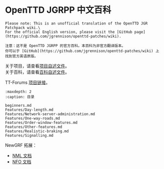 # OpenTTD JGRPP 中文百科

```{important}
Please note: This is an unofficial translation of the OpenTTD JGR Patchpack wiki.\
For the official English version, please visit the [GitHub page](https://github.com/jgrennison/openttd-patches/wiki).

注意：这不是 OpenTTD JGRPP 的官方百科。本百科为非官方翻译版本。
你可以于 [GitHub](https://github.com/jgrennison/openttd-patches/wiki) 上找到官方英语原版。
```


关于项目，请查看[项目自述文件](https://github.com/JGRennison/OpenTTD-patches/blob/jgrpp/README.md)。\
关于百科，请查看[百科自述文件](./readme.md)。

TT-Forums [项目链接](https://www.tt-forums.net/viewtopic.php?f=33&t=73469)。

```{toctree}
:maxdepth: 2
:caption: 目录

beginners.md
Features/Day-length.md
Features/Network-server-administration.md
Features/One-way-roads.md
Features/Order-window-features.md
Features/Other-features.md
Features/Realistic-braking.md
Features/Signalling.md
```

NewGRF 拓展：

* [NML 文档](https://jgrennison.github.io/OpenTTD-patches/newgrf-additions-nml.html)
* [NFO 文档](https://jgrennison.github.io/OpenTTD-patches/newgrf-additions.html)
